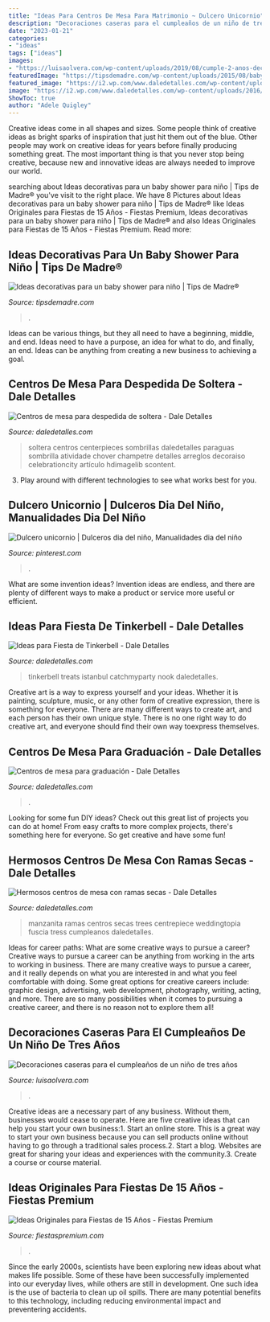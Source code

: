 ```yaml
---
title: "Ideas Para Centros De Mesa Para Matrimonio ~ Dulcero Unicornio"
description: "Decoraciones caseras para el cumpleaños de un niño de tres años"
date: "2023-01-21"
categories:
- "ideas"
tags: ["ideas"]
images:
- "https://luisaolvera.com/wp-content/uploads/2019/08/cumple-2-anos-decoracion-1.jpg"
featuredImage: "https://tipsdemadre.com/wp-content/uploads/2015/08/babyshower-nino.jpg"
featured_image: "https://i2.wp.com/www.daledetalles.com/wp-content/uploads/2016/07/centro-de-mesa-para-despedida-de-soltera28.jpg"
image: "https://i2.wp.com/www.daledetalles.com/wp-content/uploads/2016/07/centro-de-mesa-para-despedida-de-soltera28.jpg"
ShowToc: true
author: "Adele Quigley"
---
```



Creative ideas come in all shapes and sizes. Some people think of creative ideas as bright sparks of inspiration that just hit them out of the blue. Other people may work on creative ideas for years before finally producing something great. The most important thing is that you never stop being creative, because new and innovative ideas are always needed to improve our world.

	

		
searching about Ideas decorativas para un baby shower para niño | Tips de Madre® you've visit to the right place. We have 8 Pictures about Ideas decorativas para un baby shower para niño | Tips de Madre® like Ideas Originales para Fiestas de 15 Años - Fiestas Premium, Ideas decorativas para un baby shower para niño | Tips de Madre® and also Ideas Originales para Fiestas de 15 Años - Fiestas Premium. Read more:
		
    
## Ideas Decorativas Para Un Baby Shower Para Niño | Tips De Madre®

<img loading=lazy src="https://tipsdemadre.com/wp-content/uploads/2015/08/babyshower-nino.jpg" onerror="this.onerror=null;this.src='https://tse3.mm.bing.net/th?id=OIP.d-SQYTCjNjUVfWBm2yYgmAAAAA&amp;pid=15.1';" alt="Ideas decorativas para un baby shower para niño | Tips de Madre®">

_Source: tipsdemadre.com_

>. 

	

Ideas can be various things, but they all need to have a beginning, middle, and end. Ideas need to have a purpose, an idea for what to do, and finally, an end. Ideas can be anything from creating a new business to achieving a goal.

    
## Centros De Mesa Para Despedida De Soltera - Dale Detalles

<img loading=lazy src="https://i2.wp.com/www.daledetalles.com/wp-content/uploads/2016/07/centro-de-mesa-para-despedida-de-soltera28.jpg" onerror="this.onerror=null;this.src='https://tse4.mm.bing.net/th?id=OIP.QBaJREfwti4Wof6ADOyndQHaJ6&amp;pid=15.1';" alt="Centros de mesa para despedida de soltera - Dale Detalles">

_Source: daledetalles.com_

>soltera centros centerpieces sombrillas daledetalles paraguas sombrilla atividade chover champetre detalles arreglos decoraiso celebrationcity artículo hdimagelib scontent. 

	

3. Play around with different technologies to see what works best for you. 

    
## Dulcero Unicornio | Dulceros Dia Del Niño, Manualidades Dia Del Niño

<img loading=lazy src="https://i.pinimg.com/736x/df/d8/f8/dfd8f8d0e7bf69e7ce7c000015c7654e.jpg" onerror="this.onerror=null;this.src='https://tse3.mm.bing.net/th?id=OIP.NrB1AJQXsXi4q0B1ddyyowHaJ3&amp;pid=15.1';" alt="Dulcero unicornio | Dulceros dia del niño, Manualidades dia del niño">

_Source: pinterest.com_

>. 

	

What are some invention ideas?
Invention ideas are endless, and there are plenty of different ways to make a product or service more useful or efficient.

    
## Ideas Para Fiesta De Tinkerbell - Dale Detalles

<img loading=lazy src="https://i0.wp.com/www.daledetalles.com/wp-content/uploads/2015/06/fiesta-tinkerbell9.jpg" onerror="this.onerror=null;this.src='https://tse3.mm.bing.net/th?id=OIP.pCPhQDCOZUmzSNa0Rj0S8AHaJ4&amp;pid=15.1';" alt="Ideas para Fiesta de Tinkerbell - Dale Detalles">

_Source: daledetalles.com_

>tinkerbell treats istanbul catchmyparty nook daledetalles. 

	

Creative art is a way to express yourself and your ideas. Whether it is painting, sculpture, music, or any other form of creative expression, there is something for everyone. There are many different ways to create art, and each person has their own unique style. There is no one right way to do creative art, and everyone should find their own way toexpress themselves.

    
## Centros De Mesa Para Graduación - Dale Detalles

<img loading=lazy src="https://i0.wp.com/www.daledetalles.com/wp-content/uploads/2017/06/graduacion-centros-de-mesa15.jpg" onerror="this.onerror=null;this.src='https://tse4.mm.bing.net/th?id=OIP.N2npQAFXfc4bQ50cvksGmwHaKx&amp;pid=15.1';" alt="Centros de mesa para graduación - Dale Detalles">

_Source: daledetalles.com_

>. 

	

Looking for some fun DIY ideas? Check out this great list of projects you can do at home! From easy crafts to more complex projects, there's something here for everyone. So get creative and have some fun!

    
## Hermosos Centros De Mesa Con Ramas Secas - Dale Detalles

<img loading=lazy src="https://i1.wp.com/www.daledetalles.com/wp-content/uploads/2017/08/centro-de-mesa-con-ramas-secas25.jpg" onerror="this.onerror=null;this.src='https://tse3.mm.bing.net/th?id=OIP.ESCJtULTUIuEnz4ZqZou8gHaLD&amp;pid=15.1';" alt="Hermosos centros de mesa con ramas secas - Dale Detalles">

_Source: daledetalles.com_

>manzanita ramas centros secas trees centrepiece weddingtopia fuscia tress cumpleanos daledetalles. 

	

Ideas for career paths: What are some creative ways to pursue a career?
Creative ways to pursue a career can be anything from working in the arts to working in business. There are many creative ways to pursue a career, and it really depends on what you are interested in and what you feel comfortable with doing. Some great options for creative careers include: graphic design, advertising, web development, photography, writing, acting, and more. There are so many possibilities when it comes to pursuing a creative career, and there is no reason not to explore them all!

    
## Decoraciones Caseras Para El Cumpleaños De Un Niño De Tres Años

<img loading=lazy src="https://luisaolvera.com/wp-content/uploads/2019/08/cumple-2-anos-decoracion-1.jpg" onerror="this.onerror=null;this.src='https://tse1.mm.bing.net/th?id=OIP.KsrDWslbQmWH2XrWPt6lZwHaLH&amp;pid=15.1';" alt="Decoraciones caseras para el cumpleaños de un niño de tres años">

_Source: luisaolvera.com_

>. 

	

Creative ideas are a necessary part of any business. Without them, businesses would cease to operate. Here are five creative ideas that can help you start your own business:1. Start an online store. This is a great way to start your own business because you can sell products online without having to go through a traditional sales process.2. Start a blog. Websites are great for sharing your ideas and experiences with the community.3. Create a course or course material.

    
## Ideas Originales Para Fiestas De 15 Años - Fiestas Premium

<img loading=lazy src="https://fiestaspremium.com/wp-content/uploads/2014/04/mesa-ponque-quice-años.jpg" onerror="this.onerror=null;this.src='https://tse3.mm.bing.net/th?id=OIP.mckQWpUDQn82co8bPqnmAgHaE6&amp;pid=15.1';" alt="Ideas Originales para Fiestas de 15 Años - Fiestas Premium">

_Source: fiestaspremium.com_

>. 

	

Since the early 2000s, scientists have been exploring new ideas about what makes life possible. Some of these have been successfully implemented into our everyday lives, while others are still in development. One such idea is the use of bacteria to clean up oil spills. There are many potential benefits to this technology, including reducing environmental impact and preventering accidents.

